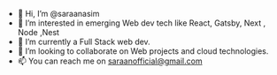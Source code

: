- 👋 Hi, I’m @saraanasim
- 👀 I’m interested in emerging Web dev tech like React, Gatsby, Next , Node ,Nest
- 🌱 I’m currently a Full Stack web dev.
- 💞️ I’m looking to collaborate on Web projects and cloud technologies.
- 📫 You can reach me on saraanofficial@gmail.com

<!---
saraanasim/saraanasim is a ✨ special ✨ repository because its `README.md` (this file) appears on your GitHub profile.
You can click the Preview link to take a look at your changes.
--->
